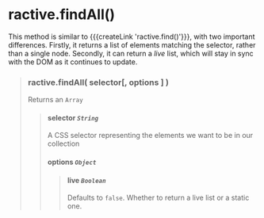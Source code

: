 # ractive.findAll()

This method is similar to {{{createLink 'ractive.find()'}}}, with two important differences. Firstly, it returns a list of elements matching the selector, rather than a single node. Secondly, it can return a *live* list, which will stay in sync with the DOM as it continues to update.


> ### ractive.findAll( selector[, options ] )
> Returns an `Array`
> > #### **selector** *`String`*
> > A CSS selector representing the elements we want to be in our collection
> > #### options *`Object`*
> > > #### live *`Boolean`*
> > > Defaults to `false`. Whether to return a live list or a static one.